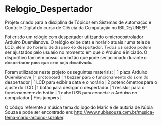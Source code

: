 # Relogio_Despertador
Projeto criado para a disciplina de Tópicos em Sistemas de Automação e Controle Digital do curso de Ciência da Computação no IBILCE/UNESP.

Foi criado um relógio com despertador utilizando o microcontrolador Arduino Duemilanove. O relógio exibe data e horário atuais numa tela de LCD, além do horário de disparo do despertador. Todos os dados podem ser ajustados pelo usuário no momento em que o Arduino é iniciado. O dispositivo também possui um botão que pode ser acionado durante o despertador para que este seja desativado.

Foram utilizados neste projeto os seguintes materiais:
| 1 placa Arduino Duemilanove 
| 1 protoboard
| 1 buzzer para o funcionamento do som do despertador
| 1 LCD para exibir a data e o horário
| 2 potenciômetros para o ajuste do LCD
| 1 botão para desligar o despertador
| 1 resistor para o funcionamento do botão
| 1 cabo USB para conectar o Arduino no computador
| Fios jumpers |

O código referente a música tema do jogo do Mario é de autoria de Núbia Souza e pode ser encontrado em: http://www.nubiasouza.com.br/musica-tema-mario-arduino-speaker.

